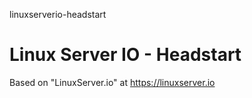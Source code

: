 linuxserverio-headstart
# Linux Server IO - Headstart

Based on "LinuxServer.io" at https://linuxserver.io


